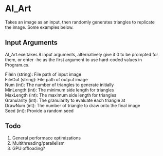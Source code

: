 # AI_Art  
Takes an image as an input, then randomly generates triangles to replicate the image. Some examples below.

## Input Arguments  
AI_Art.exe takes 8 input arguments, alternatively give it 0 to be prompted for them, or enter -hc as the first argument to use hard-coded values in Program.cs.

FileIn (string): File path of input image  
FileOut (string): File path of output image  
Num (int): The number of triangles to generate initially  
MinLength (int): The minimum side length for triangles  
MaxLength (int): The maximum side length for triangles  
Granularity (int): The granularity to evaluate each triangle at  
DrawNum (int): The number of triangle to draw onto the final image  
Seed (int): Provide a random seed  
 
## Todo
1. General performace optimizations
2. Multithreading/parallelism
3. GPU offloading?
